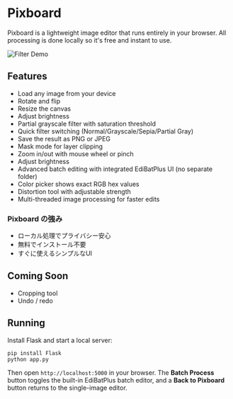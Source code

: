 # Pixboard

Pixboard is a lightweight image editor that runs entirely in your browser. All processing is done locally so it's free and instant to use.

![Filter Demo](docs/filter-demo.png)

## Features

- Load any image from your device
- Rotate and flip
- Resize the canvas
- Adjust brightness
- Partial grayscale filter with saturation threshold
- Quick filter switching (Normal/Grayscale/Sepia/Partial Gray)
- Save the result as PNG or JPEG
- Mask mode for layer clipping
- Zoom in/out with mouse wheel or pinch
- Adjust brightness
- Advanced batch editing with integrated EdiBatPlus UI (no separate folder)
- Color picker shows exact RGB hex values
- Distortion tool with adjustable strength
- Multi-threaded image processing for faster edits

### Pixboard の強み

- ローカル処理でプライバシー安心
- 無料でインストール不要
- すぐに使えるシンプルなUI

## Coming Soon

- Cropping tool
- Undo / redo
## Running

Install Flask and start a local server:

```
pip install Flask
python app.py
```

Then open `http://localhost:5000` in your browser. The **Batch Process** button toggles the built-in EdiBatPlus batch editor, and a **Back to Pixboard** button returns to the single-image editor.
